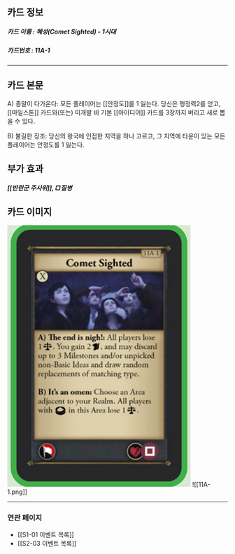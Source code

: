 ## 카드 정보
##### 카드 이름 : 혜성(Comet Sighted) - 1시대 
##### 카드번호 : 11A-1
---
## 카드 본문

A) 종말이 다가온다: 모든 플레이어는 [[안정도]]를 1 잃는다. 당신은 행정력2를 얻고, [[마일스톤]] 카드와(또는) 미개발 비 기본 [[아이디어]] 카드를 3장까지 버리고 새로 뽑을 수 있다.

B) 불길한 징조: 당신의 왕국에 인접한 지역을 하나 고르고, 그 지역에 타운이 있는 모든 플레이어는 안정도를 1 잃는다.

## 부가 효과
##### [[반란군 주사위]], □질병 

## 카드 이미지
<img src="\Assets\11A-1.png"/>
![[11A-1.png]]

--- 

### 연관 페이지
- [[S1-01 이벤트 목록]]
- [[S2-03 이벤트 목록]]
